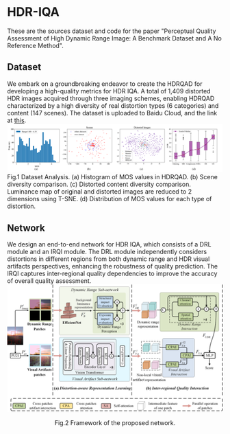 # HDR-IQA
These are the sources dataset and code for the paper "Perceptual Quality Assessment of High Dynamic Range Image: A Benchmark Dataset and A No Reference Method".
## Dataset
We embark on a groundbreaking endeavor to create the HDRQAD for developing a high-quality metrics for HDR IQA. A total of 1,409 distorted HDR images acquired through three imaging schemes, enabling HDRQAD characterized by a high diversity of real distortion types (6 categories) and content (147 scenes). The dataset is uploaded to Baidu Cloud, and the link at [this](https://www.baidu.com).
![](./Images/Analysis_Dataset.png)
Fig.1 Dataset Analysis. (a) Histogram of MOS values in HDRQAD. (b) Scene diversity comparison. (c) Distorted content diversity comparison. Luminance map of original and distorted images are reduced to 2 dimensions using T-SNE. (d) Distribution of MOS values for each type of distortion.
## Network
We design an end-to-end network for HDR IQA, which consists of a DRL module and an IRQI module. The DRL module independently considers distortions in different regions from both dynamic range and HDR visual artifacts perspectives, enhancing the robustness of quality prediction. The IRQI captures inter-regional quality dependencies to improve the accuracy of overall quality assessment. 
![](./Images/framework.png)
<p align="center">
  Fig.2 Framework of the proposed network.
</p>
